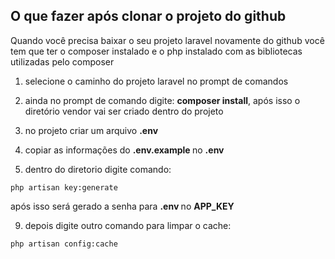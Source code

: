 ## O que fazer após clonar o projeto do github 

Quando você precisa baixar o seu projeto laravel novamente do github você tem que ter o composer instalado e o php instalado com as bibliotecas utilizadas pelo composer
  
1. selecione o caminho do projeto laravel no prompt de comandos
   
4. ainda no prompt de comando digite: <b>composer install</b>, após isso o diretório vendor vai ser criado dentro do projeto

5. no projeto criar um arquivo <b> .env </b>

6. copiar as informações do  <b> .env.example </b> no <b> .env </b>

7. dentro do diretorio  digite comando:
~~~
php artisan key:generate
~~~
após isso será gerado a senha para <b> .env </b> no <b> APP_KEY </b>

9. depois digite outro comando para limpar o cache:
~~~
php artisan config:cache
~~~
